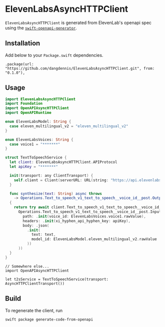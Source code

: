 # ElevenLabsAsyncHTTPClient

`ElevenLabsAsyncHTTPClient` is generated from ElevenLab's openapi spec using the [`swift-openapi-generator`](https://github.com/apple/swift-openapi-generator).

## Installation

Add below to your `Package.swift` dependencies.
```
.package(url: "https://github.com/dangdennis/ElevenLabsAsyncHTTPClient.git", from: "0.1.0"),
```

## Usage

```swift
import ElevenLabsAsyncHTTPClient
import Foundation
import OpenAPIAsyncHTTPClient
import OpenAPIRuntime

enum ElevenLabsModel: String {
  case eleven_multilingual_v2 = "eleven_multilingual_v2"
}

enum ElevenLabsVoices: String {
  case voice1 = "*******"
}

struct TextToSpeechService {
  let client: ElevenLabsAsyncHTTPClient.APIProtocol
  let apiKey = "*******"

  init(transport: any ClientTransport) {
    self.client = Client(serverURL: URL(string: "https://api.elevenlabs.io")!, transport: transport)
  }

  func synthesize(text: String) async throws
    -> Operations.Text_to_speech_v1_text_to_speech__voice_id__post.Output
  {
    return try await client.Text_to_speech_v1_text_to_speech__voice_id__post(
      Operations.Text_to_speech_v1_text_to_speech__voice_id__post.Input(
        path: .init(voice_id: ElevenLabsVoices.voice1.rawValue),
        headers: .init(xi_hyphen_api_hyphen_key: apiKey),
        body: .json(
          .init(
            text: text,
            model_id: ElevenLabsModel.eleven_multilingual_v2.rawValue
          ))
      ))
  }
}

```

```
// Somewhere else...
import OpenAPIAsyncHTTPClient

let t2sService = TextToSpeechService(transport: AsyncHTTPClientTransport())
```

## Build

To regenerate the client, run
```
swift package generate-code-from-openapi
```
